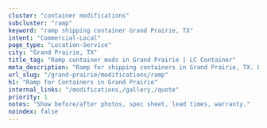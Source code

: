 ```yaml
---
cluster: "container modifications"
subcluster: "ramp"
keyword: "ramp shipping container Grand Prairie, TX"
intent: "Commercial-Local"
page_type: "Location-Service"
city: "Grand Prairie, TX"
title_tag: "Ramp container mods in Grand Prairie | LC Container"
meta_description: "Ramp for shipping containers in Grand Prairie, TX. Local fabrication & pro install. LC Container — Since 2003. Get a quote."
url_slug: "/grand-prairie/modifications/ramp"
h1: "Ramp for Containers in Grand Prairie"
internal_links: "/modifications,/gallery,/quote"
priority: 1
notes: "Show before/after photos, spec sheet, lead times, warranty."
noindex: false
---
```


<!-- TODO: Add unique city/inventory copy, images, and internal links here. -->
